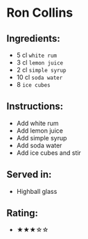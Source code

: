 # Ron Collins

## Ingredients:
- 5 cl `white rum`
- 3 cl `lemon juice`
- 2 cl `simple syrup`
- 10 cl `soda water`
- 8 `ice cubes`

## Instructions:
- Add white rum
- Add lemon juice
- Add simple syrup
- Add soda water
- Add ice cubes and stir

## Served in:
- Highball glass

## Rating:
- ★★★☆☆